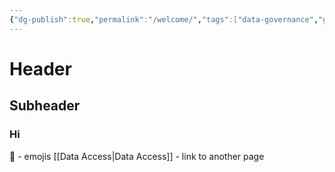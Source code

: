 ```yaml
---
{"dg-publish":true,"permalink":"/welcome/","tags":["data-governance","gardenEntry"]}
---
```


# Header


## Subheader


### Hi


🤩 - emojis
[[Data Access\|Data Access]] - link to another page